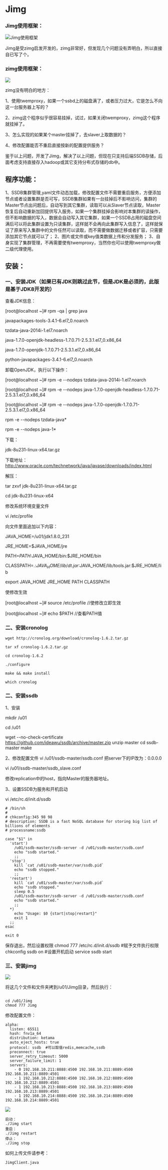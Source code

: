 # Jimg

### Jimg使用框架：

![Jimg使用框架](./doc/1.png)



Jimg是受zimg启发开发的，zimg非常好，但发现几个问题没有弄明白，所以直接自已写了个。

### zimg使用框架：

![](./doc/正式部署的图片服务器的架构图.png)

zimg没有明白的地方：

1、使用twemproxy，如果一个ssbd上的磁盘满了，或者压力过大，它是怎么不向这一台服务器上写的？

2、zimg这个程序似乎很容易挂掉，试过，如果关闭twemproxy，zimg这个程序就挂掉了。

3、怎么实现的如果某个master挂掉了，去slaver上取数据的？

4、修改配置能否不重启直接按新的配置提供服务？



鉴于以上问题，开发了Jimg，解决了以上问题，但现在只支持后端SSDB存储，后面考虑支持直接存入hadoop或其它支持分布式存储的db中。

## 程序功能：

1、SSDB集群管理,yaml文件动态加载，修改配置文件不需要重启服务，方便添加节点或者设置集群是否可写，SSDB集群如果有一台挂掉后不影响访问，集群的Master节点出问题后，自动写到其它集群，读取可以从Slaver节点读取，Master恢复后自动重新加回提供写入服务，如果一个集群挂掉会影响对本集群的读操作，但不影响数据的写入，数据会自动写入其它集群，如果一个SSDB占用的磁盘空间满后可以将此集群设置为只读集群，这样就不会再向此集群写入信息了，这样就保证了原来写入集群中的文件任然可以读取，而不需要做数据迁移或者扩容，只需要添加其它节点就可以了；
2、图片或文件或key值类数据上传和分发服务；
3、自身实现了集群管理，不再需要使有twemproxy，当然你也可以使用twemproxy做二级代理使用。



## 安装：

### 一、安装JDK（如果已有JDK则跳过此节，但是JDK是必须的，此版是基于JDK8开发的）

查看JDK信息：

[root@localhost ~]# rpm -qa | grep java

javapackages-tools-3.4.1-6.el7_0.noarch

tzdata-java-2014i-1.el7.noarch

java-1.7.0-openjdk-headless-1.7.0.71-2.5.3.1.el7_0.x86_64

java-1.7.0-openjdk-1.7.0.71-2.5.3.1.el7_0.x86_64

python-javapackages-3.4.1-6.el7_0.noarch

 

卸载OpenJDK，执行以下操作：

[root@localhost ~]# rpm -e --nodeps tzdata-java-2014i-1.el7.noarch

[root@localhost ~]# rpm -e --nodeps java-1.7.0-openjdk-headless-1.7.0.71-2.5.3.1.el7_0.x86_64

[root@localhost ~]# rpm -e --nodeps java-1.7.0-openjdk-1.7.0.71-2.5.3.1.el7_0.x86_64

 

rpm -e --nodeps tzdata-java*

rpm -e --nodeps java-1*

 

下载：

jdk-8u231-linux-x64.tar.gz

下载地址：http://www.oracle.com/technetwork/java/javase/downloads/index.html

 

解压：

tar zxvf jdk-8u231-linux-x64.tar.gz

cd jdk-8u231-linux-x64

 

修改系统环境变量文件

vi /etc/profile

 

向文件里面追加以下内容：

JAVA_HOME=/u01/jdk1.8.0_231

JRE_HOME=$JAVA_HOME/jre

PATH=$PATH:$JAVA_HOME/bin:$JRE_HOME/bin

CLASSPATH=.:$JAVA_HOME/lib/dt.jar:$JAVA_HOME/lib/tools.jar:$JRE_HOME/lib

export JAVA_HOME JRE_HOME PATH CLASSPATH

 

 

使修改生效

[root@localhost ~]# source /etc/profile  //使修改立即生效

[root@localhost ~]# echo $PATH  //查看PATH值

  

### 二、安装cronolog

```
wget http://cronolog.org/download/cronolog-1.6.2.tar.gz 

tar xf cronolog-1.6.2.tar.gz 

cd cronolog-1.6.2 

./configure 

make && make install 

which cronolog
```



### 二、安装ssdb

  1、安装

mkdir /u01

cd /u01

wget --no-check-certificate https://github.com/ideawu/ssdb/archive/master.zip
unzip master
cd ssdb-master
make

2、修改配置文件
vi /u01/ssdb-master/ssdb.conf
把server下的IP改为：0.0.0.0

vi /u01/ssdb-master/ssdb_slave.conf

修改replication中的host，指向Master的服务器地址。



3、设置SSDB为服务和开机启动

vi /etc/rc.d/init.d/ssdb

```
# /bin/sh 
# 
# chkconfig:345 98 98 
# description: SSDB is a fast NoSQL database for storing big list of billions of elements 
# processname:ssdb

case "$1" in 
  'start') 
    /u01/ssdb-master/ssdb-server -d /u01/ssdb-master/ssdb.conf 
    echo "ssdb started." 
    ;; 
  'stop') 
    kill `cat /u01/ssdb-master/var/ssdb.pid` 
    echo "ssdb stopped." 
    ;; 
  'restart') 
    kill `cat /u01/ssdb-master/var/ssdb.pid` 
    echo "ssdb stopped." 
    sleep 0.5 
    /u01/ssdb-master/ssdb-server -d /u01/ssdb-master/ssdb.conf 
    echo "ssdb started." 
    ;; 
  *) 
    echo "Usage: $0 {start|stop|restart}" 
    exit 1 
  ;; 
esac

exit 0
```

保存退出，然后设置权限
chmod 777 /etc/rc.d/init.d/ssdb  #赋予文件执行权限
chkconfig ssdb on  #设置开机启动
service ssdb start

  

### 三、安装jimg

![](./doc/安装启动.png)



将这几个文件和文件夹拷到/u01/Jimg目录，然后执行：

```

cd /u01/Jimg
chmod 777 Jimg
```

修改配置文件：

```
alpha:
  listen: 65511
  hash: fnv1a_64
  distribution: ketama
  auto_eject_hosts: true
  protocol: ssdb  #可以取值redis,memcache,ssdb
  preconnect: true
  server_retry_timeout: 5000
  server_failure_limit: 1
  servers:
    - 0 192.168.10.211:8888:4500 192.168.10.211:8889:4500 192.168.10.211:8889:4501
    - 1 192.168.10.212:8888:4500 192.168.10.212:8889:4500 192.168.10.212:8889:4501
    - 1 192.168.10.213:8888:4500 192.168.10.213:8889:4500 192.168.10.213:8889:4501
    - 1 192.168.10.214:8888:4500 192.168.10.214:8889:4500 192.168.10.214:8889:4501
```

![](./doc/配置文件说明.png)



```
启动：
./Jimg start
重启：
./Jimg restart
停止：
./Jimg stop
```



如何上传文件请参考：

```
JimgClient.java
```

 
